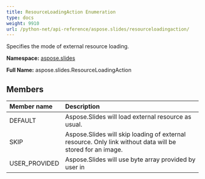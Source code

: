 ```yaml
---
title: ResourceLoadingAction Enumeration
type: docs
weight: 9910
url: /python-net/api-reference/aspose.slides/resourceloadingaction/
---
```


Specifies the mode of external resource loading.

**Namespace:** [aspose.slides](/slides/python-net/api-reference/aspose.slides/)

**Full Name:** aspose.slides.ResourceLoadingAction



## **Members**
|**Member name**|**Description**|
| :- | :- |
|DEFAULT|Aspose.Slides will load external resource as usual.|
|SKIP|Aspose.Slides will skip loading of external resource. Only link without data will be stored for an image.|
|USER_PROVIDED|Aspose.Slides will use byte array provided by user in|
